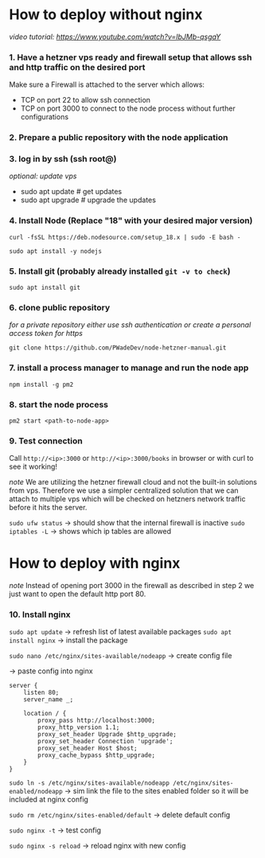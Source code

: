 # How to deploy without nginx

_video tutorial: https://www.youtube.com/watch?v=IbJMb-qsgaY_

### 1. Have a hetzner vps ready and firewall setup that allows ssh and http traffic on the desired port

Make sure a Firewall is attached to the server which allows:
- TCP on port 22 to allow ssh connection
- TCP on port 3000 to connect to the node process without further configurations

### 2. Prepare a public repository with the node application

### 3. log in by ssh (ssh root@<ip4>)

_optional: update vps_
- sudo apt update # get updates
- sudo apt upgrade # upgrade the updates


### 4. Install Node (Replace "18" with your desired major version)

`curl -fsSL https://deb.nodesource.com/setup_18.x | sudo -E bash -`

`sudo apt install -y nodejs`

### 5. Install git (probably already installed `git -v to check`)

`sudo apt install git`

### 6. clone public repository

_for a private repository either use ssh authentication or create a personal access token for https_

`git clone https://github.com/PWadeDev/node-hetzner-manual.git`

### 7. install a process manager to manage and run the node app

`npm install -g pm2`

### 8. start the node process

`pm2 start <path-to-node-app>`

### 9. Test connection

Call `http://<ip>:3000` or `http://<ip>:3000/books` in browser or with curl to see it working!

_note_
We are utilizing the hetzner firewall cloud and not the built-in solutions from vps.
Therefore we use a simpler centralized solution that we can attach to multiple vps which will be checked on hetzners network traffic before it hits the server.

`sudo ufw status` -> should show that the internal firewall is inactive
`sudo iptables -L` -> shows which ip tables are allowed

# How to deploy with nginx

_note_
Instead of opening port 3000 in the firewall as described in step 2 we just want to open the default http port 80.

### 10. Install nginx

`sudo apt update` -> refresh list of latest available packages
`sudo apt install nginx` -> install the package

`sudo nano /etc/nginx/sites-available/nodeapp` -> create config file
 
-> paste config into nginx 
```
server {
    listen 80;
    server_name _;

    location / {
        proxy_pass http://localhost:3000;
        proxy_http_version 1.1;
        proxy_set_header Upgrade $http_upgrade;
        proxy_set_header Connection 'upgrade';
        proxy_set_header Host $host;
        proxy_cache_bypass $http_upgrade;
    }
}
``` 

`sudo ln -s /etc/nginx/sites-available/nodeapp /etc/nginx/sites-enabled/nodeapp` -> sim link the file to the sites enabled folder so it will be included at nginx config

`sudo rm /etc/nginx/sites-enabled/default` -> delete default config

`sudo nginx -t` -> test config

`sudo nginx -s reload` -> reload nginx with new config